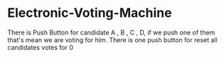 # Electronic-Voting-Machine
There is Push Button for candidate A , B , C , D, if we push one of them that's mean we are voting for him. There is one push button for reset all candidates votes for 0
